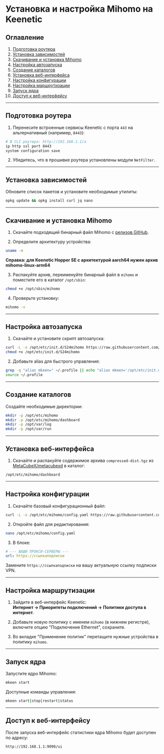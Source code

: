 # Установка и настройка Mihomo на Keenetic

## Оглавление

1. [Подготовка роутера](#подготовка-роутера)  
2. [Установка зависимостей](#установка-зависимостей)  
3. [Скачивание и установка Mihomo](#скачивание-и-установка-mihomo)  
4. [Настройка автозапуска](#настройка-автозапуска)  
5. [Создание каталогов](#создание-каталогов)  
6. [Установка веб-интерфейса](#установка-веб-интерфейса)  
7. [Настройка конфигурации](#настройка-конфигурации)  
8. [Настройка маршрутизации](#настройка-маршрутизации)  
9. [Запуск ядра](#запуск-ядра)  
10. [Доступ к веб-интерфейсу](#доступ-к-веб-интерфейсу)

---

## Подготовка роутера

1. Перенесите встроенные сервисы Keenetic с порта `443` на альтернативный (например, `8443`):

```bash
# В CLI роутера: http://192.168.1.1/a
ip http ssl port 8443
system configuration save
```

2. Убедитесь, что в прошивке роутера установлены модули `NetFilter`.

---

## Установка зависимостей

Обновите список пакетов и установите необходимые утилиты:

```bash
opkg update && opkg install curl jq nano
```

---

## Скачивание и установка Mihomo

1. Скачайте подходящий бинарный файл Mihomo с [релизов GitHub](https://github.com/MetaCubeX/mihomo/releases).

2. Определите архитектуру устройства:

```bash
uname -m
```

**Справка: для Keenetic Hopper SE с архитектурой aarch64 нужен архив mihomo-linux-arm64**

3. Распакуйте архив, переименуйте бинарный файл в `mihomo` и поместите его в каталог `/opt/sbin`:

```bash
chmod +x /opt/sbin/mihomo
```

4. Проверьте установку:

```bash
mihomo -v
```

---

## Настройка автозапуска

1. Скачайте и установите скрипт автозапуска:

```bash
curl -L -o /opt/etc/init.d/S24mihomo https://raw.githubusercontent.com/OMchik33/Keenetic-Mihomo/refs/heads/main/S24mihomo
chmod +x /opt/etc/init.d/S24mihomo
```

2. Добавьте alias для быстрого управления:

```bash
grep -q "alias mkeen=" ~/.profile || echo "alias mkeen='/opt/etc/init.d/S24mihomo'" >> ~/.profile
source ~/.profile
```

---

## Создание каталогов

Создайте необходимые директории:

```bash
mkdir -p /opt/etc/mihomo
mkdir -p /opt/etc/mihomo/dashboard
mkdir -p /opt/var/log
mkdir -p /opt/var/run
```

---

## Установка веб-интерфейса

1. Скачайте и распакуйте содержимое архива `compressed-dist.tgz` из [MetaCubeX/metacubexd](https://github.com/MetaCubeX/metacubexd/releases) в каталог:

```text
/opt/etc/mihomo/dashboard
```

---

## Настройка конфигурации

1. Скачайте базовый конфигурационный файл:

```bash
curl -L -o /opt/etc/mihomo/config.yaml https://raw.githubusercontent.com/OMchik33/Keenetic-Mihomo/refs/heads/main/config.yaml
```

2. Откройте файл для редактирования:

```bash
nano /opt/etc/mihomo/config.yaml
```

3. В блоке:

```yaml
# --- ВАШИ ПРОКСИ-СЕРВЕРЫ ---
url: https://ссылкаподписки
```

Замените `https://ссылкаподписки` на вашу актуальную ссылку подписки VPN.

---

## Настройка маршрутизации

1. Зайдите в веб-интерфейс Keenetic:  
**Интернет → Приоритеты подключений → Политики доступа в интернет**.

2. Добавьте новую политику с именем `mihomo` (в нижнем регистре), включите опцию "Подключение Ethernet", сохраните.

3. Во вкладке "Применение политик" перетащите нужные устройства в политику `mihomo`.

---

## Запуск ядра

Запустите ядро Mihomo:

```bash
mkeen start
```

Доступные команды управления:

```bash
mkeen start|stop|restart|status
```

---

## Доступ к веб-интерфейсу

После запуска веб-интерфейс статистики ядра Mihomo будет доступен по адресу:

```
http://192.168.1.1:9090/ui
```
